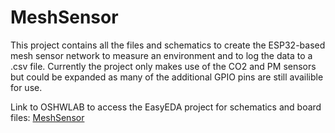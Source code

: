 # MeshSensor
This project contains all the files and schematics to create the ESP32-based mesh sensor network to measure an environment and to log the data to a .csv file. Currently the project only makes use of the CO2 and PM sensors but could be expanded as many of the additional GPIO pins are still availible for use.

Link to OSHWLAB to access the EasyEDA project for schematics and board files: [MeshSensor](https://www.google.com)
